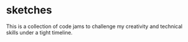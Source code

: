 # sketches
This is a collection of code jams to challenge my creativity and technical skills under a tight timeline.